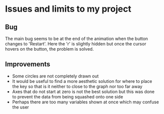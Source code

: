 # Issues and limits to my project

## Bug
The main bug seems to be at the end of the animation when the button changes to 'Restart'. Here the 'r' is slightly hidden but once the cursor hovers on the button, the problem is solved.

## Improvements
- Some circles are not completely drawn out
- It would be useful to find a more aesthetic solution for where to place the key so that is it neither to close to the graph nor too far away
- Axes that do not start at zero is not the best solution but this was done to prevent the data from being squashed onto one side
- Perhaps there are too many variables shown at once which may confuse the user
